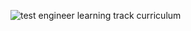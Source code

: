 
![test engineer learning track curriculum](https://cloud.githubusercontent.com/assets/5239538/26372180/f82d0a50-3fca-11e7-93e7-136e621f2633.jpg)
